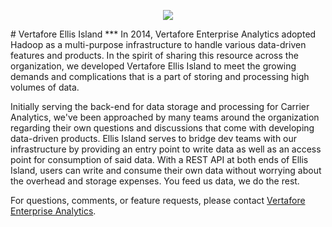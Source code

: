 <p align="center"><img src=http://i.imgur.com/4Eqd4k7.png?1></p>
# Vertafore Ellis Island
***
In 2014, Vertafore Enterprise Analytics adopted Hadoop as a multi-purpose infrastructure to handle various data-driven features and products.  In the spirit of sharing this resource across the organization, we developed Vertafore Ellis Island to meet the growing demands and complications that is a part of storing and processing high volumes of data.

Initially serving the back-end for data storage and processing for Carrier Analytics, we've been approached by many teams around the organization regarding their own questions and discussions that come with developing data-driven products.  Ellis Island serves to bridge dev teams with our infrastructure by providing an entry point to write data as well as an access point for consumption of said data.  With a REST API at both ends of Ellis Island, users can write and consume their own data without worrying about the overhead and storage expenses.  You feed us data, we do the rest.

For questions, comments, or feature requests, please contact [Vertafore Enterprise Analytics](mailto:Vertafore-AnalyticsTeam@vertafore.com).